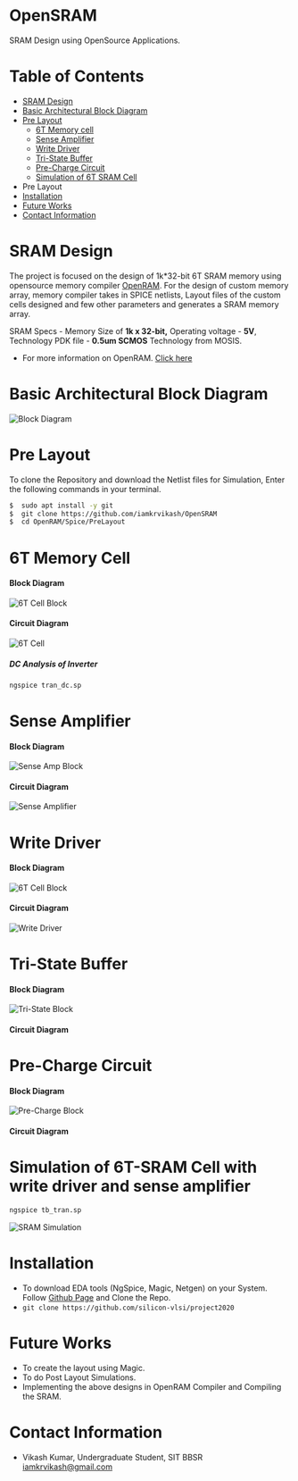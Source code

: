 
# OpenSRAM

SRAM Design using OpenSource Applications.

Table of Contents
=================
 * [SRAM Design](#sram-design)
 * [Basic Architectural Block Diagram](#basic-architectural-block-diagram)
 * [Pre Layout](#pre-layout)
    - [6T Memory cell](#6t-memory-cell)
    - [Sense Amplifier](#sense-amplifier)
    - [Write Driver](#write-driver)
    - [Tri-State Buffer](#tri-state-buffer)
    - [Pre-Charge Circuit](#pre-charge-circuit)
    - [Simulation of 6T SRAM Cell](#simulation-of-6t-sram-cell-with-write-driver-and-sense-amplifier)
  * Pre Layout
  * [Installation](#installation)
  * [Future Works](#future-works)
  * [Contact Information](#contact-information)
   
  # SRAM Design
  The project is focused on the design of 1k*32-bit 6T SRAM memory using opensource memory compiler  [OpenRAM](https://openram.soe.ucsc.edu/). For the design of custom memory array, memory compiler takes in SPICE netlists, Layout files of the custom cells designed and few other parameters and generates a SRAM memory array.

SRAM Specs - Memory Size of **1k x 32-bit,** Operating voltage - **5V**, Technology PDK file - **0.5um SCMOS** Technology from MOSIS.
* For more information on OpenRAM. [Click here](https://github.com/VLSIDA/OpenRAM.git)


# Basic Architectural Block Diagram
![Block Diagram](/Diagram/BlockDiagram/Full_BlockDiagram.png)


# Pre Layout
To clone the Repository and download the Netlist files for Simulation,
Enter the following commands in your terminal.
```sh
$  sudo apt install -y git
$  git clone https://github.com/iamkrvikash/OpenSRAM
$  cd OpenRAM/Spice/PreLayout
```

# 6T Memory Cell
#### Block Diagram
![6T Cell Block](/Diagram/BlockDiagram/6TCell.png)

#### Circuit Diagram
![6T Cell](/Diagram/CircuitDiagram/cell_6t.png)

##### DC Analysis of Inverter
```sh
ngspice tran_dc.sp
```



# Sense Amplifier
#### Block Diagram
![Sense Amp Block](/Diagram/BlockDiagram/SenseAmp.png)

#### Circuit Diagram
![Sense Amplifier](/Diagram/CircuitDiagram/sense_amp.png)

# Write Driver
#### Block Diagram
![6T Cell Block](/Diagram/BlockDiagram/WriteDriver.png)

#### Circuit Diagram
![Write Driver](/Diagram/CircuitDiagram/write_driver.png)

# Tri-State Buffer
#### Block Diagram
![Tri-State Block](/Diagram/BlockDiagram/TriState.png)

#### Circuit Diagram


# Pre-Charge Circuit
#### Block Diagram
![Pre-Charge Block](/Diagram/BlockDiagram/PreCharge.png)

#### Circuit Diagram



# Simulation of 6T-SRAM Cell with write driver and sense amplifier
```sh
ngspice tb_tran.sp
```
![SRAM Simulation](/Waveforms/PreLayout/tb_tran.png)

# Installation 
*  To download EDA tools (NgSpice, Magic, Netgen) on your System. Follow [Github Page](https://github.com/silicon-vlsi/project2020#Cloning-the-Repository) and Clone the Repo.
* `git clone https://github.com/silicon-vlsi/project2020`


# Future Works
* To create the layout using Magic.
* To do Post Layout Simulations.
* Implementing the above designs in OpenRAM Compiler and Compiling the SRAM.
# Contact Information
* Vikash Kumar, Undergraduate Student, SIT BBSR  [iamkrvikash@gmail.com](mailto:iamkrvikash@gmail.com)
